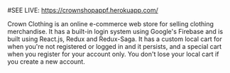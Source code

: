 #SEE LIVE: https://crownshopappf.herokuapp.com/

Crown Clothing is an online e-commerce web store for selling clothing merchandise. It has a built-in login system using Google's Firebase and is built using React.js, Redux and Redux-Saga. It has a custom local cart for when you're not registered or logged in and it persists, and a special cart when you register for your account only. You don't lose your local cart if you create a new account.

